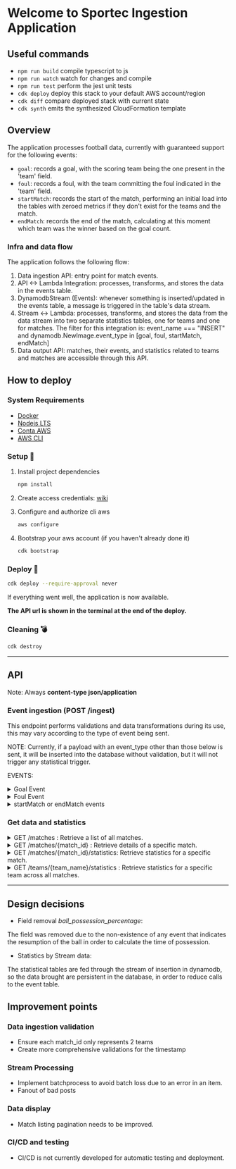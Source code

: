 # Welcome to Sportec Ingestion Application

## **Useful commands**

* `npm run build`   compile typescript to js
* `npm run watch`   watch for changes and compile
* `npm run test`    perform the jest unit tests
* `cdk deploy`      deploy this stack to your default AWS account/region
* `cdk diff`        compare deployed stack with current state
* `cdk synth`       emits the synthesized CloudFormation template

## **Overview**

The application processes football data, currently with guaranteed support for the following events:

* `goal`: records a goal, with the scoring team being the one present in the 'team' field.
* `foul`: records a foul, with the team committing the foul indicated in the 'team' field.
* `startMatch`: records the start of the match, performing an initial load into the tables with zeroed metrics if they don't exist for the teams and the match.
* `endMatch`: records the end of the match, calculating at this moment which team was the winner based on the goal count.


### **Infra and data flow**

The application follows the following flow:

1. Data ingestion API: entry point for match events.
2. API <-> Lambda Integration: processes, transforms, and stores the data in the events table.
3. DynamodbStream (Events): whenever something is inserted/updated in the events table, a message is triggered in the table's data stream.
4. Stream <-> Lambda: processes, transforms, and stores the data from the data stream into two separate statistics tables, one for teams and one for matches. The filter for this integration is: event_name === "INSERT" and dynamodb.NewImage.event_type in [goal, foul, startMatch, endMatch]
5. Data output API: matches, their events, and statistics related to teams and matches are accessible through this API.


## **How to deploy**

### System Requirements

* [Docker](https://docs.docker.com/engine/install/)
* [Nodejs LTS](https://nodejs.org/en)
* [Conta AWS](https://aws.amazon.com/)
* [AWS CLI](https://docs.aws.amazon.com/cli/latest/userguide/getting-started-install.html)

### Setup :hammer:

1. Install project dependencies

    ```bash
    npm install
    ```

2. Create access credentials: [wiki](https://docs.aws.amazon.com/powershell/latest/userguide/pstools-appendix-sign-up.html)

3. Configure and authorize cli aws

    ```bash
    aws configure
    ```

4. Bootstrap your aws account (if you haven't already done it)

    ```bash
    cdk bootstrap
    ```

### Deploy :rocket:

```bash
cdk deploy --require-approval never
```

If everything went well, the application is now available.

**The API url is shown in the terminal at the end of the deploy.**

### Cleaning :bomb:

```bash
cdk destroy
```

---

## **API**

Note: Always **content-type json/application**

### Event ingestion (POST /ingest)

This endpoint performs validations and data transformations during its use, this may vary according to the type of event being sent.

NOTE:
Currently, if a payload with an event_type other than those below is sent, it will be inserted into the database without validation, but it will not trigger any statistical trigger.

EVENTS:

<details>
<summary>Goal Event</summary>

* Model

```js
    {
        match_id: string,
        timestamp: string,
        team: string,
        opponent: string,
        event_type: "foul",
        event_details: {
            player: string,
            minute: number,
            video_url: string
        }
    }
```

* **Validations**
  * All fields are required
  * Extra fields are forbiden
  * event_details:
    * minute must be int and positive
    * video_url must be an url

* Example

```json
{
    "match_id": "12345",
    "timestamp": "2023-06-22T19:45:30Z",
    "team": "FC Barcelona",
    "opponent": "Real Madrid",
    "event_type": "foul",
    "event_details": {
        "player": "Lionel Messi",
        "minute": 30,
        "video_url": "https://example.com/goal_video.mp4"
    }
}
```

</details>

<details>
<summary>Foul Event</summary>

* Model

```js
    {
        match_id: string,
        timestamp: string,
        team: string,
        opponent: string,
        event_type: "foul",
        event_details: {
            player: string,
            minute: number,
            video_url: string
        }
    }
```

* **Validations**
  * All fields are required
  * Extra fields are forbiden
  * event_details:
    * minute must be int and positive
    * video_url must be an url

* Example

```json
{
    "match_id": "12345",
    "timestamp": "2023-06-22T19:45:30Z",
    "team": "FC Barcelona",
    "opponent": "Real Madrid",
    "event_type": "foul",
    "event_details": {
        "player": "Lionel Messi",
        "minute": 30,
        "video_url": "https://example.com/goal_video.mp4"
    }
}
```

</details>

<details>
<summary>startMatch or endMatch events</summary>

* Model

```js
    {
        match_id: string,
        timestamp: string,
        team: string,
        opponent: string,
        event_type: "startMatch" | "endMatch",
        event_details: null
    }
```

* **Validations**
  * All fields are required
  * Extra fields are forbiden
  * event_details are override to null always

* Example

```json
{
    "match_id": "12345",
    "timestamp": "2023-06-22T19:45:30Z",
    "team": "FC Barcelona",
    "opponent": "Real Madrid",
    "event_type": "startMatch",
    "event_details": null
}
```

</details>

### Get data and statistics

<details>
<summary>GET /matches : Retrieve a list of all matches.</summary>

* Model

```js
    {
        status: "success",
        matches: [
            {
                match_id: string,
                team: string,
                opponent: string,
                date: string
            }
        ]
    }
```

* Example

```json
    {
        "status": "success",
        "matches": [
            {
                "match_id": "12345",
                "team": "FC Barcelona",
                "opponent": "Real Madrid",
                "date": "2023-06-22T19:00:00Z"
            }
        ]
    }
```

</details>

<details>
<summary>GET /matches/{match_id} : Retrieve details of a specific match.</summary>

* Model

```js
{
    status: "success",
    match: {
        match_id: string,
        team: string,
        opponent: string,
        date: string,
        events: any[]
    }
}
```

* Example

```json
{
    "status": "success",
    "match": {
        "match_id": "12345",
        "team": "FC Barcelona",
        "opponent": "Real Madrid",
        "date": "2023-06-22T19:00:00Z",
        "events": [
            {
                "event_type": "endMatch",
                "timestamp": "2023-06-22T19:50:00Z",
            },
            {
                "event_type": "goal",
                "timestamp": "2023-06-22T19:45:30Z",
                "player": "Lionel Messi",
                "goal_type": "penalty",
                "minute": 30,
                "video_url": "https://example.com/goal_video.mp4"
            },
            {
                "event_type": "foul",
                "timestamp": "2023-06-22T19:42:00Z",
                "player": "Sergio Ramos",
                "minute": 32
            },
            {
                "event_type": "startMatch",
                "timestamp": "2023-06-22T18:00:00Z",
            }
        ]
    }
}
```

</details>

<details>
<summary>GET /matches/{match_id}/statistics: Retrieve statistics for a specific match.</summary>

* Model

```js
{
    status: "success",
    match_id: string,
    statistics: {
        team: string,
        opponent: string,
        total_goals: number,
        total_fouls: number,
    }
}
```

* Example

```json
{
    "status": "success",
    "match_id": "12345",
    "statistics": {
        "team": "FC Barcelona",
        "opponent": "Real Madrid",
        "total_goals": 3,
        "total_fouls": 2,
    }
}
```

</details>

<details>
<summary> GET /teams/{team_name}/statistics : Retrieve statistics for a specific team across all matches.</summary>

* Model

```js
{
    status: "success",
    team: string,
    statistics: {
        total_matches: number,
        total_wins: number,
        total_draws: number,
        total_losses: number,
        total_goals_scored: number,
        total_goals_conceded: number,
    }
}
```

* Example

```json
{
    "status": "success",
    "team": "FC Barcelona",
    "statistics": {
        "total_matches": 38,
        "total_wins": 28,
        "total_draws": 6,
        "total_losses": 4,
        "total_goals_scored": 89,
        "total_goals_conceded": 36
    }
}
```

</details>

---

## Design decisions

* Field removal *ball_possession_percentage*:  

The field was removed due to the non-existence of any event that indicates the resumption of the ball in order to calculate the time of possession.

* Statistics by Stream data:

The statistical tables are fed through the stream of insertion in dynamodb, so the data brought are persistent in the database, in order to reduce calls to the event table.

## Improvement points

### Data ingestion validation

* Ensure each match_id only represents 2 teams
* Create more comprehensive validations for the timestamp

### Stream Processing

* Implement batchprocess to avoid batch loss due to an error in an item.
* Fanout of bad posts

### Data display

* Match listing pagination needs to be improved.

### CI/CD and testing

* CI/CD is not currently developed for automatic testing and deployment.
